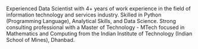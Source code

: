 Experienced Data Scientist with 4+ years of work experience in the field of information technology and services industry. Skilled in Python (Programming Language), Analytical Skills, and Data Science. Strong consulting professional with a Master of Technology - MTech focused in Mathematics and Computing from the Indian Institute of Technology (Indian School of Mines), Dhanbad.
